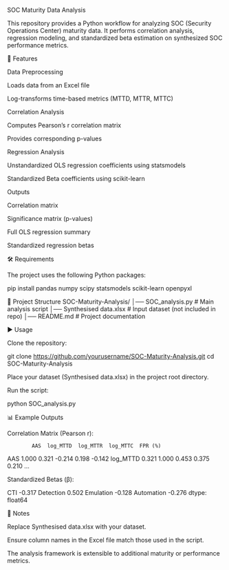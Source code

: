 SOC Maturity Data Analysis

This repository provides a Python workflow for analyzing SOC (Security Operations Center) maturity data.
It performs correlation analysis, regression modeling, and standardized beta estimation on synthesized SOC performance metrics.

📌 Features

Data Preprocessing

Loads data from an Excel file

Log-transforms time-based metrics (MTTD, MTTR, MTTC)

Correlation Analysis

Computes Pearson’s r correlation matrix

Provides corresponding p-values

Regression Analysis

Unstandardized OLS regression coefficients using statsmodels

Standardized Beta coefficients using scikit-learn

Outputs

Correlation matrix

Significance matrix (p-values)

Full OLS regression summary

Standardized regression betas

🛠️ Requirements

The project uses the following Python packages:

pip install pandas numpy scipy statsmodels scikit-learn openpyxl

📂 Project Structure
SOC-Maturity-Analysis/
│── SOC_analysis.py       # Main analysis script
│── Synthesised data.xlsx # Input dataset (not included in repo)
│── README.md             # Project documentation

▶️ Usage

Clone the repository:

git clone https://github.com/yourusername/SOC-Maturity-Analysis.git
cd SOC-Maturity-Analysis


Place your dataset (Synthesised data.xlsx) in the project root directory.

Run the script:

python SOC_analysis.py

📊 Example Outputs

Correlation Matrix (Pearson r):

            AAS  log_MTTD  log_MTTR  log_MTTC  FPR (%)
AAS        1.000    0.321    -0.214     0.198   -0.142
log_MTTD   0.321    1.000     0.453     0.375    0.210
...


Standardized Betas (β):

CTI          -0.317
Detection     0.502
Emulation    -0.128
Automation   -0.276
dtype: float64

📖 Notes

Replace Synthesised data.xlsx with your dataset.

Ensure column names in the Excel file match those used in the script.

The analysis framework is extensible to additional maturity or performance metrics.
